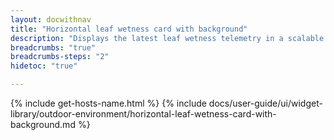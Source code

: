 ```yaml
---
layout: docwithnav
title: "Horizontal leaf wetness card with background"
description: "Displays the latest leaf wetness telemetry in a scalable horizontal layout with the background image."
breadcrumbs: "true"
breadcrumbs-steps: "2"
hidetoc: "true"

---
```

{% include get-hosts-name.html %}
{% include docs/user-guide/ui/widget-library/outdoor-environment/horizontal-leaf-wetness-card-with-background.md %}
